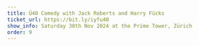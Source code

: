 ```yaml
---
title: Ü40 Comedy with Jack Roberts and Harry Fücks
ticket_url: https://bit.ly/iyfu40
show_info: Saturday 30th Nov 2024 at the Prime Tower, Zürich
order: 9
---
```

